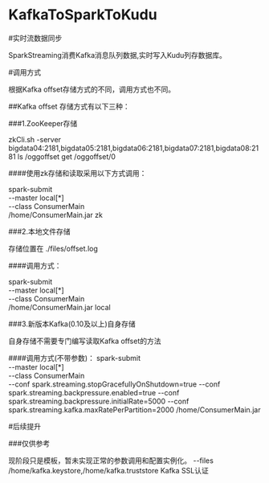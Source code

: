 # KafkaToSparkToKudu

#实时流数据同步

SparkStreaming消费Kafka消息队列数据,实时写入Kudu列存数据库。

#调用方式

根据Kafka offset存储方式的不同，调用方式也不同。

##Kafka offset 存储方式有以下三种：

###1.ZooKeeper存储

zkCli.sh -server bigdata04:2181,bigdata05:2181,bigdata06:2181,bigdata07:2181,bigdata08:2181
ls /oggoffset
get /oggoffset/0

####使用zk存储和读取采用以下方式调用：

spark-submit \
 --master local[*] \
 --class ConsumerMain \
 /home/ConsumerMain.jar zk
 
###2.本地文件存储

存储位置在 ./files/offset.log

####调用方式：

spark-submit \
 --master local[*] \
 --class ConsumerMain \
 /home/ConsumerMain.jar local
 
###3.新版本Kafka(0.10及以上)自身存储

自身存储不需要专门编写读取Kafka offset的方法
 
####调用方式(不带参数)：
 spark-submit \
 --master local[*] \
 --class ConsumerMain \
 --conf spark.streaming.stopGracefullyOnShutdown=true
 --conf spark.streaming.backpressure.enabled=true
 --conf spark.streaming.backpressure.initialRate=5000
 --conf spark.streaming.kafka.maxRatePerPartition=2000
 /home/ConsumerMain.jar

 #后续提升
 
 ###仅供参考
 
 现阶段只是模板，暂未实现正常的参数调用和配置实例化。
  --files /home/kafka.keystore,/home/kafka.truststore  Kafka SSL认证
 
 
